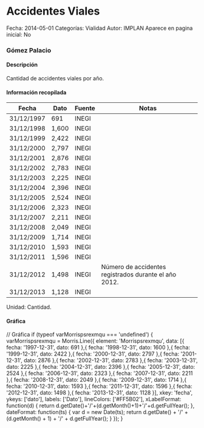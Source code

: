 Accidentes Viales
=====

Fecha: 2014-05-01
Categorías: Vialidad
Autor: IMPLAN
Aparece en pagina inicial: No

### Gómez Palacio

#### Descripción

Cantidad de accidentes viales por año.

<!-- break -->

#### Información recopilada

<table class="table table-hover table-bordered matriz">
  <thead>
    <tr><th>Fecha</th><th>Dato</th><th>Fuente</th><th>Notas</th></tr>
  </thead>
  <tbody>
    <tr><td class="centrado">31/12/1997</td><td class="derecha">691</td><td>INEGI</td><td></td></tr>
    <tr><td class="centrado">31/12/1998</td><td class="derecha">1,600</td><td>INEGI</td><td></td></tr>
    <tr><td class="centrado">31/12/1999</td><td class="derecha">2,422</td><td>INEGI</td><td></td></tr>
    <tr><td class="centrado">31/12/2000</td><td class="derecha">2,797</td><td>INEGI</td><td></td></tr>
    <tr><td class="centrado">31/12/2001</td><td class="derecha">2,876</td><td>INEGI</td><td></td></tr>
    <tr><td class="centrado">31/12/2002</td><td class="derecha">2,783</td><td>INEGI</td><td></td></tr>
    <tr><td class="centrado">31/12/2003</td><td class="derecha">2,225</td><td>INEGI</td><td></td></tr>
    <tr><td class="centrado">31/12/2004</td><td class="derecha">2,396</td><td>INEGI</td><td></td></tr>
    <tr><td class="centrado">31/12/2005</td><td class="derecha">2,524</td><td>INEGI</td><td></td></tr>
    <tr><td class="centrado">31/12/2006</td><td class="derecha">2,323</td><td>INEGI</td><td></td></tr>
    <tr><td class="centrado">31/12/2007</td><td class="derecha">2,211</td><td>INEGI</td><td></td></tr>
    <tr><td class="centrado">31/12/2008</td><td class="derecha">2,049</td><td>INEGI</td><td></td></tr>
    <tr><td class="centrado">31/12/2009</td><td class="derecha">1,714</td><td>INEGI</td><td></td></tr>
    <tr><td class="centrado">31/12/2010</td><td class="derecha">1,593</td><td>INEGI</td><td></td></tr>
    <tr><td class="centrado">31/12/2011</td><td class="derecha">1,596</td><td>INEGI</td><td></td></tr>
    <tr><td class="centrado">31/12/2012</td><td class="derecha">1,498</td><td>INEGI</td><td>Número de accidentes registrados durante el año 2012.</td></tr>
    <tr><td class="centrado">31/12/2013</td><td class="derecha">1,128</td><td>INEGI</td><td></td></tr>
  </tbody>
</table>

Unidad: Cantidad.

#### Gráfica

<div id="Morrispsrexmqu" class="grafica"></div>
  // Gráfica
  if (typeof varMorrispsrexmqu === 'undefined') {
    varMorrispsrexmqu = Morris.Line({
      element: 'Morrispsrexmqu',
      data: [{ fecha: '1997-12-31', dato: 691 },{ fecha: '1998-12-31', dato: 1600 },{ fecha: '1999-12-31', dato: 2422 },{ fecha: '2000-12-31', dato: 2797 },{ fecha: '2001-12-31', dato: 2876 },{ fecha: '2002-12-31', dato: 2783 },{ fecha: '2003-12-31', dato: 2225 },{ fecha: '2004-12-31', dato: 2396 },{ fecha: '2005-12-31', dato: 2524 },{ fecha: '2006-12-31', dato: 2323 },{ fecha: '2007-12-31', dato: 2211 },{ fecha: '2008-12-31', dato: 2049 },{ fecha: '2009-12-31', dato: 1714 },{ fecha: '2010-12-31', dato: 1593 },{ fecha: '2011-12-31', dato: 1596 },{ fecha: '2012-12-31', dato: 1498 },{ fecha: '2013-12-31', dato: 1128 }],
      xkey: 'fecha',
      ykeys: ['dato'],
      labels: ['Dato'],
      lineColors: ['#FF5B02'],
      xLabelFormat: function(d) { return d.getDate()+'/'+(d.getMonth()+1)+'/'+d.getFullYear(); },
      dateFormat: function(ts) { var d = new Date(ts); return d.getDate() + '/' + (d.getMonth() + 1) + '/' + d.getFullYear(); }
    });
  }
